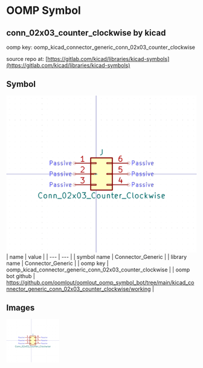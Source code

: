 # OOMP Symbol  
## conn_02x03_counter_clockwise  by kicad  
  
oomp key: oomp_kicad_connector_generic_conn_02x03_counter_clockwise  
  
source repo at: [https://gitlab.com/kicad/libraries/kicad-symbols](https://gitlab.com/kicad/libraries/kicad-symbols)  
## Symbol  
  
[![working.png](working_600.png)](working.png)  
| name | value | 
| --- | --- | 
| symbol name | Connector_Generic | 
| library name | Connector_Generic | 
| oomp key | oomp_kicad_connector_generic_conn_02x03_counter_clockwise | 
| oomp bot github | https://github.com/oomlout/oomlout_oomp_symbol_bot/tree/main/kicad_connector_generic_conn_02x03_counter_clockwise/working | 
## Images  
  
[![working.png](working_140.png)](working.png)  
